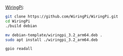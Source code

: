 

[WiringPi](https://github.com/WiringPi/WiringPi):

```bash
git clone https://github.com/WiringPi/WiringPi.git
cd WiringPi
./build debian

mv debian-template/wiringpi_3.2_arm64.deb .
sudo apt install ./wiringpi_3.2_arm64.deb

gpio readall
```

